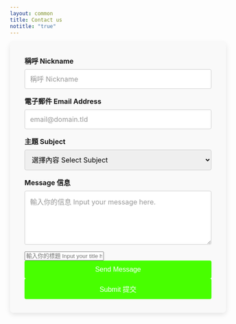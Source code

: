 ```yaml
---
layout: common
title: Contact us
notitle: "true"
---
```

<style>
  /* General form styling */
  #fs-frm {
    max-width: 600px;
    margin: 0 auto;
    padding: 2rem;
    background-color: #f9f9f9;
    border-radius: 8px;
    box-shadow: 0 4px 12px rgba(0, 0, 0, 0.1);
  }

  #fs-frm fieldset {
    border: none;
    padding: 0;
  }

  #fs-frm label {
    font-weight: bold;
    font-size: 1rem;
    margin-bottom: 0.5rem;
    display: block;
  }

  #fs-frm input[type="text"],
  #fs-frm input[type="email"],
  #fs-frm select,
  #fs-frm textarea {
    width: 100%;
    padding: 0.75rem;
    margin-bottom: 1rem;
    border: 1px solid #ccc;
    border-radius: 4px;
    font-size: 1rem;
    font-family: inherit;
  }

  #fs-frm input:focus,
  #fs-frm select:focus,
  #fs-frm textarea:focus {
    outline: none;
    border-color: #48ff00; /* Highlight on focus */
    box-shadow: 0 0 5px rgba(72, 255, 0, 0.5);
  }

  #fs-frm input[type="submit"],
  #fs-frm input.button {
    background-color: #48ff00;
    color: white;
    padding: 0.75rem 1.5rem;
    border: none;
    border-radius: 4px;
    font-size: 1rem;
    cursor: pointer;
    transition: background-color 0.3s ease;
    display: block;
    width: 100%;
    text-align: center;
  }

  #fs-frm input[type="submit"]:hover,
  #fs-frm input.button:hover {
    background-color: #3ac600;
  }

  #fs-frm input[type="text"]::placeholder,
  #fs-frm input[type="email"]::placeholder,
  #fs-frm textarea::placeholder {
    color: #999;
  }

  /* Additional hidden input styling */
  #fs-frm input[name="_gotcha"] {
    display: none;
  }

  /* Responsive form adjustments */
  @media (max-width: 600px) {
    #fs-frm {
      padding: 1.5rem;
    }
  }
</style>

<form id="fs-frm" name="contact-form" accept-charset="utf-8" action="https://formspree.io/f/manwrglz" method="post">
  <fieldset id="fs-frm-inputs">
    <label for="full-name">稱呼 Nickname</label>
    <input type="text" name="name" id="full-name" placeholder="稱呼 Nickname" required="">
    <label for="email-address">電子郵件 Email Address</label>
    <input type="email" name="_replyto" id="email-address" placeholder="email@domain.tld" required="">
    <label for="subject">主題 Subject</label>
    <select name="subject" id="subject" required="">
      <option value="" selected="" disabled="">選擇內容 Select Subject</option>
      <option value="Service enquiry">服務查詢 Service Enquiry</option>
      <option value="Other enquiry">其他查詢 Other Enquiry</option>
    </select>
    <label for="message">Message 信息</label>
    <textarea rows="5" name="message" id="message" placeholder="輸入你的信息 Input your message here." required=""></textarea>
    <input type="block" name="_subject" id="email-subject" placeholder="輸入你的標題 Input your title here." required="">
    <input type="submit" value="Send Message">
    <input type="hidden" name="_next" value="/docs/contact-us-thanks">
    <input type="text" name="_gotcha" style="display:none">
    <input class="button" value="Submit 提交" type="Submit">
  </fieldset>
</form>
